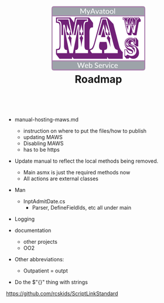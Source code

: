 ﻿<!-- 220328.094653 -->

<h1 align="center">

  <img src="../resource/image/logo/MAWS-logo-512x350.png" alt="MyAvatool Web Service logo" width="256">
  <br>
  Roadmap
  <br>
  <br>

</h1>
<br>

* manual-hosting-maws.md
    * instruction on where to put the files/how to publish
    * updating MAWS
    * Disabling MAWS
    * has to be https

* Update manual to reflect the local methods being removed.
    * Main asmx is just the required methods now
    * All actions are external classes

* Man
    * InptAdmitDate.cs
        * Parser, DefineFieldIds, etc all under main

* Logging


* documentation
    * other projects
    * OO2

* Other abbreviations:
    * Outpatient = outpt 

* Do the $"{}" thing with strings

https://github.com/rcskids/ScriptLinkStandard